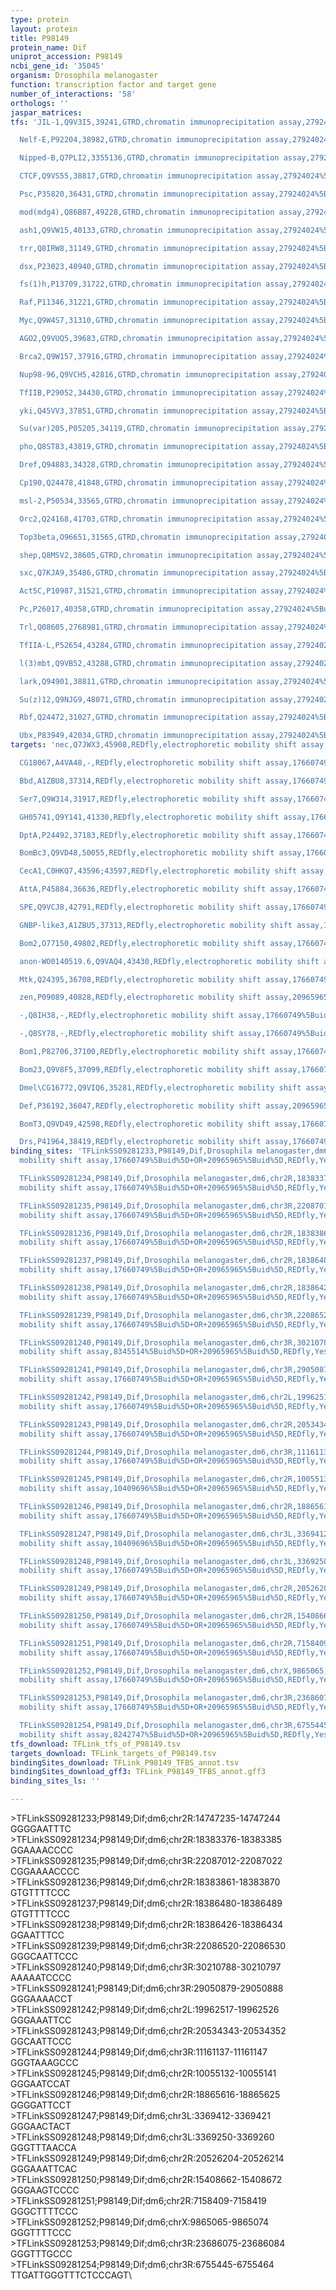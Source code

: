 ```yaml
---
type: protein
layout: protein
title: P98149
protein_name: Dif
uniprot_accession: P98149
ncbi_gene_id: '35045'
organism: Drosophila melanogaster
function: transcription factor and target gene
number_of_interactions: '58'
orthologs: ''
jaspar_matrices: 
tfs: 'JIL-1,Q9V3I5,39241,GTRD,chromatin immunoprecipitation assay,27924024%5Buid%5D,No

  Nelf-E,P92204,38982,GTRD,chromatin immunoprecipitation assay,27924024%5Buid%5D,No

  Nipped-B,Q7PLI2,3355136,GTRD,chromatin immunoprecipitation assay,27924024%5Buid%5D,No

  CTCF,Q9VS55,38817,GTRD,chromatin immunoprecipitation assay,27924024%5Buid%5D,No

  Psc,P35820,36431,GTRD,chromatin immunoprecipitation assay,27924024%5Buid%5D,No

  mod(mdg4),Q86B87,49228,GTRD,chromatin immunoprecipitation assay,27924024%5Buid%5D,No

  ash1,Q9VW15,40133,GTRD,chromatin immunoprecipitation assay,27924024%5Buid%5D,No

  trr,Q8IRW8,31149,GTRD,chromatin immunoprecipitation assay,27924024%5Buid%5D,No

  dsx,P23023,40940,GTRD,chromatin immunoprecipitation assay,27924024%5Buid%5D,No

  fs(1)h,P13709,31722,GTRD,chromatin immunoprecipitation assay,27924024%5Buid%5D,No

  Raf,P11346,31221,GTRD,chromatin immunoprecipitation assay,27924024%5Buid%5D,No

  Myc,Q9W4S7,31310,GTRD,chromatin immunoprecipitation assay,27924024%5Buid%5D,No

  AGO2,Q9VUQ5,39683,GTRD,chromatin immunoprecipitation assay,27924024%5Buid%5D,No

  Brca2,Q9W157,37916,GTRD,chromatin immunoprecipitation assay,27924024%5Buid%5D,No

  Nup98-96,Q9VCH5,42816,GTRD,chromatin immunoprecipitation assay,27924024%5Buid%5D,No

  TfIIB,P29052,34430,GTRD,chromatin immunoprecipitation assay,27924024%5Buid%5D,No

  yki,Q45VV3,37851,GTRD,chromatin immunoprecipitation assay,27924024%5Buid%5D,No

  Su(var)205,P05205,34119,GTRD,chromatin immunoprecipitation assay,27924024%5Buid%5D,No

  pho,Q8ST83,43819,GTRD,chromatin immunoprecipitation assay,27924024%5Buid%5D,No

  Dref,Q94883,34328,GTRD,chromatin immunoprecipitation assay,27924024%5Buid%5D,No

  Cp190,Q24478,41848,GTRD,chromatin immunoprecipitation assay,27924024%5Buid%5D,No

  msl-2,P50534,33565,GTRD,chromatin immunoprecipitation assay,27924024%5Buid%5D,No

  Orc2,Q24168,41703,GTRD,chromatin immunoprecipitation assay,27924024%5Buid%5D,No

  Top3beta,O96651,31565,GTRD,chromatin immunoprecipitation assay,27924024%5Buid%5D,No

  shep,Q8MSV2,38605,GTRD,chromatin immunoprecipitation assay,27924024%5Buid%5D,No

  sxc,Q7KJA9,35486,GTRD,chromatin immunoprecipitation assay,27924024%5Buid%5D,No

  Act5C,P10987,31521,GTRD,chromatin immunoprecipitation assay,27924024%5Buid%5D,No

  Pc,P26017,40358,GTRD,chromatin immunoprecipitation assay,27924024%5Buid%5D,No

  Trl,Q08605,2768981,GTRD,chromatin immunoprecipitation assay,27924024%5Buid%5D,No

  TfIIA-L,P52654,43284,GTRD,chromatin immunoprecipitation assay,27924024%5Buid%5D,No

  l(3)mbt,Q9VB52,43288,GTRD,chromatin immunoprecipitation assay,27924024%5Buid%5D,No

  lark,Q94901,38811,GTRD,chromatin immunoprecipitation assay,27924024%5Buid%5D,No

  Su(z)12,Q9NJG9,48071,GTRD,chromatin immunoprecipitation assay,27924024%5Buid%5D,No

  Rbf,Q24472,31027,GTRD,chromatin immunoprecipitation assay,27924024%5Buid%5D,No

  Ubx,P83949,42034,GTRD,chromatin immunoprecipitation assay,27924024%5Buid%5D,No'
targets: 'nec,Q7JWX3,45908,REDfly,electrophoretic mobility shift assay,17660749%5Buid%5D+OR+20965965%5Buid%5D,Yes

  CG18067,A4VA48,-,REDfly,electrophoretic mobility shift assay,17660749%5Buid%5D+OR+20965965%5Buid%5D,Yes

  Bbd,A1ZBU8,37314,REDfly,electrophoretic mobility shift assay,17660749%5Buid%5D+OR+20965965%5Buid%5D,Yes

  Ser7,Q9W314,31917,REDfly,electrophoretic mobility shift assay,17660749%5Buid%5D+OR+20965965%5Buid%5D,Yes

  GH05741,Q9Y141,41330,REDfly,electrophoretic mobility shift assay,17660749%5Buid%5D+OR+20965965%5Buid%5D,Yes

  DptA,P24492,37183,REDfly,electrophoretic mobility shift assay,17660749%5Buid%5D+OR+20965965%5Buid%5D,Yes

  BomBc3,Q9VD48,50055,REDfly,electrophoretic mobility shift assay,17660749%5Buid%5D+OR+20965965%5Buid%5D,Yes

  CecA1,C0HKQ7,43596;43597,REDfly,electrophoretic mobility shift assay,20965965%5Buid%5D+OR+8345514%5Buid%5D,Yes

  AttA,P45884,36636,REDfly,electrophoretic mobility shift assay,17660749%5Buid%5D+OR+20965965%5Buid%5D,Yes

  SPE,Q9VCJ8,42791,REDfly,electrophoretic mobility shift assay,17660749%5Buid%5D+OR+20965965%5Buid%5D,Yes

  GNBP-like3,A1ZBU5,37313,REDfly,electrophoretic mobility shift assay,17660749%5Buid%5D+OR+20965965%5Buid%5D,Yes

  Bom2,O77150,49802,REDfly,electrophoretic mobility shift assay,17660749%5Buid%5D+OR+20965965%5Buid%5D,Yes

  anon-WO0140519.6,Q9VAQ4,43430,REDfly,electrophoretic mobility shift assay,17660749%5Buid%5D+OR+20965965%5Buid%5D,Yes

  Mtk,Q24395,36708,REDfly,electrophoretic mobility shift assay,17660749%5Buid%5D+OR+20965965%5Buid%5D,Yes

  zen,P09089,40828,REDfly,electrophoretic mobility shift assay,20965965%5Buid%5D+OR+8242747%5Buid%5D,Yes

  -,Q8IH38,-,REDfly,electrophoretic mobility shift assay,17660749%5Buid%5D+OR+20965965%5Buid%5D,Yes

  -,Q8SY78,-,REDfly,electrophoretic mobility shift assay,17660749%5Buid%5D+OR+20965965%5Buid%5D,Yes

  Bom1,P82706,37100,REDfly,electrophoretic mobility shift assay,17660749%5Buid%5D+OR+20965965%5Buid%5D,Yes

  Bom23,Q9V8F5,37099,REDfly,electrophoretic mobility shift assay,17660749%5Buid%5D+OR+20965965%5Buid%5D,Yes

  Dmel\CG16772,Q9VIQ6,35281,REDfly,electrophoretic mobility shift assay,17660749%5Buid%5D+OR+20965965%5Buid%5D,Yes

  Def,P36192,36047,REDfly,electrophoretic mobility shift assay,20965965%5Buid%5D+OR+10409696%5Buid%5D,Yes

  BomT3,Q9VD49,42598,REDfly,electrophoretic mobility shift assay,17660749%5Buid%5D+OR+20965965%5Buid%5D,Yes

  Drs,P41964,38419,REDfly,electrophoretic mobility shift assay,17660749%5Buid%5D+OR+10409696%5Buid%5D+OR+20965965%5Buid%5D,Yes'
binding_sites: 'TFLinkSS09281233,P98149,Dif,Drosophila melanogaster,dm6,chr2R,14747235,14747244,-,dm6&position=chr2R:14747235-14747244,electrophoretic
  mobility shift assay,17660749%5Buid%5D+OR+20965965%5Buid%5D,REDfly,Yes,0

  TFLinkSS09281234,P98149,Dif,Drosophila melanogaster,dm6,chr2R,18383376,18383385,-,dm6&position=chr2R:18383376-18383385,electrophoretic
  mobility shift assay,17660749%5Buid%5D+OR+20965965%5Buid%5D,REDfly,Yes,0

  TFLinkSS09281235,P98149,Dif,Drosophila melanogaster,dm6,chr3R,22087012,22087022,-,dm6&position=chr3R:22087012-22087022,electrophoretic
  mobility shift assay,17660749%5Buid%5D+OR+20965965%5Buid%5D,REDfly,Yes,0

  TFLinkSS09281236,P98149,Dif,Drosophila melanogaster,dm6,chr2R,18383861,18383870,-,dm6&position=chr2R:18383861-18383870,electrophoretic
  mobility shift assay,17660749%5Buid%5D+OR+20965965%5Buid%5D,REDfly,Yes,0

  TFLinkSS09281237,P98149,Dif,Drosophila melanogaster,dm6,chr2R,18386480,18386489,-,dm6&position=chr2R:18386480-18386489,electrophoretic
  mobility shift assay,17660749%5Buid%5D+OR+20965965%5Buid%5D,REDfly,Yes,0

  TFLinkSS09281238,P98149,Dif,Drosophila melanogaster,dm6,chr2R,18386426,18386434,-,dm6&position=chr2R:18386426-18386434,electrophoretic
  mobility shift assay,17660749%5Buid%5D+OR+20965965%5Buid%5D,REDfly,Yes,0

  TFLinkSS09281239,P98149,Dif,Drosophila melanogaster,dm6,chr3R,22086520,22086530,-,dm6&position=chr3R:22086520-22086530,electrophoretic
  mobility shift assay,17660749%5Buid%5D+OR+20965965%5Buid%5D,REDfly,Yes,0

  TFLinkSS09281240,P98149,Dif,Drosophila melanogaster,dm6,chr3R,30210788,30210797,-,dm6&position=chr3R:30210788-30210797,electrophoretic
  mobility shift assay,8345514%5Buid%5D+OR+20965965%5Buid%5D,REDfly,Yes,0

  TFLinkSS09281241,P98149,Dif,Drosophila melanogaster,dm6,chr3R,29050879,29050888,-,dm6&position=chr3R:29050879-29050888,electrophoretic
  mobility shift assay,17660749%5Buid%5D+OR+20965965%5Buid%5D,REDfly,Yes,0

  TFLinkSS09281242,P98149,Dif,Drosophila melanogaster,dm6,chr2L,19962517,19962526,-,dm6&position=chr2L:19962517-19962526,electrophoretic
  mobility shift assay,17660749%5Buid%5D+OR+20965965%5Buid%5D,REDfly,Yes,0

  TFLinkSS09281243,P98149,Dif,Drosophila melanogaster,dm6,chr2R,20534343,20534352,-,dm6&position=chr2R:20534343-20534352,electrophoretic
  mobility shift assay,17660749%5Buid%5D+OR+20965965%5Buid%5D,REDfly,Yes,0

  TFLinkSS09281244,P98149,Dif,Drosophila melanogaster,dm6,chr3R,11161137,11161147,-,dm6&position=chr3R:11161137-11161147,electrophoretic
  mobility shift assay,17660749%5Buid%5D+OR+20965965%5Buid%5D,REDfly,Yes,0

  TFLinkSS09281245,P98149,Dif,Drosophila melanogaster,dm6,chr2R,10055132,10055141,-,dm6&position=chr2R:10055132-10055141,electrophoretic
  mobility shift assay,10409696%5Buid%5D+OR+20965965%5Buid%5D,REDfly,Yes,0

  TFLinkSS09281246,P98149,Dif,Drosophila melanogaster,dm6,chr2R,18865616,18865625,-,dm6&position=chr2R:18865616-18865625,electrophoretic
  mobility shift assay,17660749%5Buid%5D+OR+20965965%5Buid%5D,REDfly,Yes,0

  TFLinkSS09281247,P98149,Dif,Drosophila melanogaster,dm6,chr3L,3369412,3369421,-,dm6&position=chr3L:3369412-3369421,electrophoretic
  mobility shift assay,10409696%5Buid%5D+OR+20965965%5Buid%5D,REDfly,Yes,0

  TFLinkSS09281248,P98149,Dif,Drosophila melanogaster,dm6,chr3L,3369250,3369260,-,dm6&position=chr3L:3369250-3369260,electrophoretic
  mobility shift assay,17660749%5Buid%5D+OR+20965965%5Buid%5D,REDfly,Yes,0

  TFLinkSS09281249,P98149,Dif,Drosophila melanogaster,dm6,chr2R,20526204,20526214,-,dm6&position=chr2R:20526204-20526214,electrophoretic
  mobility shift assay,17660749%5Buid%5D+OR+20965965%5Buid%5D,REDfly,Yes,0

  TFLinkSS09281250,P98149,Dif,Drosophila melanogaster,dm6,chr2R,15408662,15408672,-,dm6&position=chr2R:15408662-15408672,electrophoretic
  mobility shift assay,17660749%5Buid%5D+OR+20965965%5Buid%5D,REDfly,Yes,0

  TFLinkSS09281251,P98149,Dif,Drosophila melanogaster,dm6,chr2R,7158409,7158419,-,dm6&position=chr2R:7158409-7158419,electrophoretic
  mobility shift assay,17660749%5Buid%5D+OR+20965965%5Buid%5D,REDfly,Yes,0

  TFLinkSS09281252,P98149,Dif,Drosophila melanogaster,dm6,chrX,9865065,9865074,-,dm6&position=chrX:9865065-9865074,electrophoretic
  mobility shift assay,17660749%5Buid%5D+OR+20965965%5Buid%5D,REDfly,Yes,0

  TFLinkSS09281253,P98149,Dif,Drosophila melanogaster,dm6,chr3R,23686075,23686084,-,dm6&position=chr3R:23686075-23686084,electrophoretic
  mobility shift assay,17660749%5Buid%5D+OR+20965965%5Buid%5D,REDfly,Yes,0

  TFLinkSS09281254,P98149,Dif,Drosophila melanogaster,dm6,chr3R,6755445,6755464,-,dm6&position=chr3R:6755445-6755464,electrophoretic
  mobility shift assay,8242747%5Buid%5D+OR+20965965%5Buid%5D,REDfly,Yes,0'
tfs_download: TFLink_tfs_of_P98149.tsv
targets_download: TFLink_targets_of_P98149.tsv
bindingSites_download: TFLink_P98149_TFBS_annot.tsv
bindingSites_download_gff3: TFLink_P98149_TFBS_annot.gff3
binding_sites_ls: ''

---
```

\>TFLinkSS09281233;P98149;Dif;dm6;chr2R:14747235-14747244\GGGGAATTTC\\>TFLinkSS09281234;P98149;Dif;dm6;chr2R:18383376-18383385\GGAAAACCCC\\>TFLinkSS09281235;P98149;Dif;dm6;chr3R:22087012-22087022\CGGAAAACCCC\\>TFLinkSS09281236;P98149;Dif;dm6;chr2R:18383861-18383870\GTGTTTTCCC\\>TFLinkSS09281237;P98149;Dif;dm6;chr2R:18386480-18386489\GTGTTTTCCC\\>TFLinkSS09281238;P98149;Dif;dm6;chr2R:18386426-18386434\GGAATTTCC\\>TFLinkSS09281239;P98149;Dif;dm6;chr3R:22086520-22086530\GGGCAATTCCC\\>TFLinkSS09281240;P98149;Dif;dm6;chr3R:30210788-30210797\AAAAATCCCC\\>TFLinkSS09281241;P98149;Dif;dm6;chr3R:29050879-29050888\GGGAAAACCT\\>TFLinkSS09281242;P98149;Dif;dm6;chr2L:19962517-19962526\GGGAAATTCC\\>TFLinkSS09281243;P98149;Dif;dm6;chr2R:20534343-20534352\GGCAATTCCC\\>TFLinkSS09281244;P98149;Dif;dm6;chr3R:11161137-11161147\GGGTAAAGCCC\\>TFLinkSS09281245;P98149;Dif;dm6;chr2R:10055132-10055141\GGGAATCCAT\\>TFLinkSS09281246;P98149;Dif;dm6;chr2R:18865616-18865625\GGGGATTCCT\\>TFLinkSS09281247;P98149;Dif;dm6;chr3L:3369412-3369421\GGGAACTACT\\>TFLinkSS09281248;P98149;Dif;dm6;chr3L:3369250-3369260\GGGTTTAACCA\\>TFLinkSS09281249;P98149;Dif;dm6;chr2R:20526204-20526214\GGGAAATTCAC\\>TFLinkSS09281250;P98149;Dif;dm6;chr2R:15408662-15408672\GGGAAGTCCCC\\>TFLinkSS09281251;P98149;Dif;dm6;chr2R:7158409-7158419\GGGCTTTTCCC\\>TFLinkSS09281252;P98149;Dif;dm6;chrX:9865065-9865074\GGGTTTTCCC\\>TFLinkSS09281253;P98149;Dif;dm6;chr3R:23686075-23686084\GGGTTTGCCC\\>TFLinkSS09281254;P98149;Dif;dm6;chr3R:6755445-6755464\TTGATTGGGTTTCTCCCAGT\